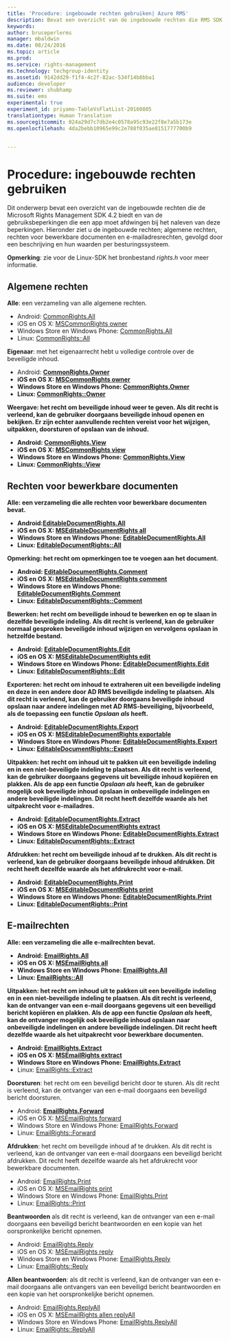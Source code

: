 ```yaml
---
title: 'Procedure: ingebouwde rechten gebruiken| Azure RMS'
description: Bevat een overzicht van de ingebouwde rechten die RMS SDK 4.2 biedt en de gebruiksbeperkingen die een app moet afdwingen bij het naleven van deze beperkingen.
keywords: 
author: bruceperlerms
manager: mbaldwin
ms.date: 08/24/2016
ms.topic: article
ms.prod: 
ms.service: rights-management
ms.technology: techgroup-identity
ms.assetid: 9142dd29-f1f4-4c2f-82ac-534f14b8bba1
audience: developer
ms.reviewer: shubhamp
ms.suite: ems
experimental: true
experiment_id: priyamo-TableVsFlatList-20160805
translationtype: Human Translation
ms.sourcegitcommit: 024a29d7c7db2e4c0578a95c93e22f8e7a5b173e
ms.openlocfilehash: 4da2bebb10965e99c2e788f035ae8151777700b9


---
```


# Procedure: ingebouwde rechten gebruiken

Dit onderwerp bevat een overzicht van de ingebouwde rechten die de Microsoft Rights Management SDK 4.2 biedt en van de gebruiksbeperkingen die een app moet afdwingen bij het naleven van deze beperkingen. Hieronder ziet u de ingebouwde rechten; algemene rechten, rechten voor bewerkbare documenten en e-mailadresrechten, gevolgd door een beschrijving en hun waarden per besturingssysteem.

**Opmerking**: zie voor de Linux-SDK het bronbestand *rights.h* voor meer informatie.

## Algemene rechten ##

**Alle**: een verzameling van alle algemene rechten.
- Android: [CommonRights.All](/rights-management/sdk/4.2/api/android/commonrights#msipcthin2_commonrights_class_java_ALL)
- iOS en OS X: [MSCommonRights owner](/rights-management/sdk/4.2/api/iOS/mscommonrights#msipcthin2_mscommonrights_interface_objc___NSString__owner_)
- Windows Store en Windows Phone: [CommonRights.All</strong>](/rights-management/sdk/4.2/api/winrt/commonrights#msipcthin2_commonrights)
- Linux: [CommonRights::All](http://azuread.github.io/rms-sdk-for-cpp/classrmscore_1_1modernapi_1_1CommonRights.html)

**Eigenaar**: met het eigenaarrecht hebt u volledige controle over de beveiligde inhoud.
- Android: [<strong>CommonRights.Owner](/rights-management/sdk/4.2/api/android/commonrights#msipcthin2_commonrights_class_java_Owner)
- iOS en OS X: [MSCommonRights owner](/rights-management/sdk/4.2/api/iOS/mscommonrights#msipcthin2_mscommonrights_interface_objc___NSString__owner_)
- Windows Store en Windows Phone: [CommonRights.Owner](/rights-management/sdk/4.2/api/winrt/commonrights#msipcthin2_commonrights_owner)
- Linux: [CommonRights::Owner](http://azuread.github.io/rms-sdk-for-cpp/classrmscore_1_1modernapi_1_1CommonRights.html)

**Weergave**: het recht om beveiligde inhoud weer te geven. Als dit recht is verleend, kan de gebruiker doorgaans beveiligde inhoud openen en bekijken. Er zijn echter aanvullende rechten vereist voor het wijzigen, uitpakken, doorsturen of opslaan van de inhoud.

- Android: [CommonRights.View](/rights-management/sdk/4.2/api/android/commonrights#msipcthin2_commonrights_class_java_View)
- iOS en OS X: [MSCommonRights view](/rights-management/sdk/4.2/api/iOS/mscommonrights#msipcthin2_mscommonrights_interface_objc___NSString__owner_)
- Windows Store en Windows Phone: [CommonRights.View](/rights-management/sdk/4.2/api/android/commonrights#msipcthin2_commonrights_class_java_View)
- Linux: [CommonRights::View](http://azuread.github.io/rms-sdk-for-cpp/classrmscore_1_1modernapi_1_1CommonRights.html)</li>

 

## Rechten voor bewerkbare documenten ##
**Alle**: een verzameling die alle rechten voor bewerkbare documenten bevat.
- Android:[EditableDocumentRights.All](/rights-management/sdk/4.2/api/android/editabledocumentrights#msipcthin2_editabledocumentrights_class_java_ALL)
- iOS en OS X: [MSEditableDocumentRights all](/rights-management/sdk/4.2/api/iOS/mseditabledocumentrights#msipcthin2_mseditabledocumentrights_interface_objc)
- Windows Store en Windows Phone: [EditableDocumentRights.All](/rights-management/sdk/4.2/api/winrt/editabledocumentrights#msipcthin2_editabledocumentrights_all)
- Linux: [EditableDocumentRights::All](http://azuread.github.io/rms-sdk-for-cpp/classrmscore_1_1modernapi_1_1EditableDocumentRights.html)

**Opmerking**: het recht om opmerkingen toe te voegen aan het document.
- Android: [EditableDocumentRights.Comment](/rights-management/sdk/4.2/api/android/editabledocumentrights#msipcthin2_editabledocumentrights_class_java_Comment)
- iOS en OS X: [MSEditableDocumentRights comment](/rights-management/sdk/4.2/api/iOS/mseditabledocumentrights#msipcthin2_mseditabledocumentrights_interface_objc)
- Windows Store en Windows Phone: [EditableDocumentRights.Comment](/rights-management/sdk/4.2/api/winrt/editabledocumentrights#msipcthin2_editabledocumentrights__comment)
- Linux: [EditableDocumentRights::Comment](http://azuread.github.io/rms-sdk-for-cpp/classrmscore_1_1modernapi_1_1EditableDocumentRights.html)

**Bewerken**: het recht om beveiligde inhoud te bewerken en op te slaan in dezelfde beveiligde indeling. Als dit recht is verleend, kan de gebruiker normaal gesproken beveiligde inhoud wijzigen en vervolgens opslaan in hetzelfde bestand.
- Android: [EditableDocumentRights.Edit](/rights-management/sdk/4.2/api/android/editabledocumentrights#msipcthin2_editabledocumentrights_class_java_Edit)
- iOS en OS X: [MSEditableDocumentRights edit](/rights-management/sdk/4.2/api/iOS/mseditabledocumentrights#msipcthin2_mseditabledocumentrights_interface_objc)
- Windows Store en Windows Phone: [EditableDocumentRights.Edit](/rights-management/sdk/4.2/api/winrt/editabledocumentrights#msipcthin2_editabledocumentrights_edit)
- Linux: [EditableDocumentRights::Edit](http://azuread.github.io/rms-sdk-for-cpp/classrmscore_1_1modernapi_1_1EditableDocumentRights.html)

**Exporteren**: het recht om inhoud te extraheren uit een beveiligde indeling en deze in een andere door AD RMS beveiligde indeling te plaatsen. Als dit recht is verleend, kan de gebruiker doorgaans beveiligde inhoud opslaan naar andere indelingen met AD RMS-beveiliging, bijvoorbeeld, als de toepassing een functie *Opslaan als* heeft.

- Android: [EditableDocumentRights.Export](/rights-management/sdk/4.2/api/android/editabledocumentrights#msipcthin2_editabledocumentrights_class_java_Export)
- iOS en OS X: [MSEditableDocumentRights exportable](/rights-management/sdk/4.2/api/iOS/mseditabledocumentrights#msipcthin2_mseditabledocumentrights_interface_objc)
- Windows Store en Windows Phone: [EditableDocumentRights.Export](/rights-management/sdk/4.2/api/winrt/editabledocumentrights#msipcthin2_editabledocumentrights_export)
- Linux: [EditableDocumentRights::Export](http://azuread.github.io/rms-sdk-for-cpp/classrmscore_1_1modernapi_1_1EditableDocumentRights.html)

**Uitpakken**: het recht om inhoud uit te pakken uit een beveiligde indeling en in een niet-beveiligde indeling te plaatsen. Als dit recht is verleend, kan de gebruiker doorgaans gegevens uit beveiligde inhoud kopiëren en plakken. Als de app een functie <em>Opslaan als</em> heeft, kan de gebruiker mogelijk ook beveiligde inhoud opslaan in onbeveiligde indelingen en andere beveiligde indelingen. Dit recht heeft dezelfde waarde als het uitpakrecht voor e-mailadres.

- Android: [EditableDocumentRights.Extract](/rights-management/sdk/4.2/api/android/editabledocumentrights#msipcthin2_editabledocumentrights_class_java_Extract)
- iOS en OS X: [MSEditableDocumentRights extract](/rights-management/sdk/4.2/api/iOS/mseditabledocumentrights#msipcthin2_mseditabledocumentrights_interface_objc)
- Windows Store en Windows Phone: [EditableDocumentRights.Extract](/rights-management/sdk/4.2/api/winrt/editabledocumentrights#msipcthin2_editabledocumentrights_extract)
- Linux: [EditableDocumentRights::Extract](http://azuread.github.io/rms-sdk-for-cpp/classrmscore_1_1modernapi_1_1EditableDocumentRights.html)

**Afdrukken**: het recht om beveiligde inhoud af te drukken. Als dit recht is verleend, kan de gebruiker doorgaans beveiligde inhoud afdrukken. Dit recht heeft dezelfde waarde als het afdrukrecht voor e-mail.

- Android: [EditableDocumentRights.Print](/rights-management/sdk/4.2/api/android/editabledocumentrights#msipcthin2_editabledocumentrights_class_java_Print)
- iOS en OS X: [MSEditableDocumentRights print](/rights-management/sdk/4.2/api/iOS/mseditabledocumentrights#msipcthin2_mseditabledocumentrights_interface_objc)
- Windows Store en Windows Phone: [EditableDocumentRights.Print](/rights-management/sdk/4.2/api/winrt/editabledocumentrights#msipcthin2_editabledocumentrights_print)
- Linux: [EditableDocumentRights::Print](http://azuread.github.io/rms-sdk-for-cpp/classrmscore_1_1modernapi_1_1EditableDocumentRights.html)

 

## E-mailrechten ##

**Alle**: een verzameling die alle e-mailrechten bevat.
- Android: [EmailRights.All](/rights-management/sdk/4.2/api/android/emailrights#msipcthin2_emailrights_class_java_ALL)
- iOS en OS X: [MSEmailRights all](/rights-management/sdk/4.2/api/iOS/msemailrights#msipcthin2_msemailrights_interface_objc)
- Windows Store en Windows Phone: [EmailRights.All](/rights-management/sdk/4.2/api/winrt/emailrights#msipcthin2_emailrights_all)
- Linux: [EmailRights::All](http://azuread.github.io/rms-sdk-for-cpp/classrmscore_1_1modernapi_1_1EmailRights.html)

**Uitpakken**: het recht om inhoud uit te pakken uit een beveiligde indeling en in een niet-beveiligde indeling te plaatsen. Als dit recht is verleend, kan de ontvanger van een e-mail doorgaans gegevens uit een beveiligd bericht kopiëren en plakken. Als de app een functie <em>Opslaan als</em> heeft, kan de ontvanger mogelijk ook beveiligde inhoud opslaan naar onbeveiligde indelingen en andere beveiligde indelingen. Dit recht heeft dezelfde waarde als het uitpakrecht voor bewerkbare documenten.

- Android: [EmailRights.Extract](/rights-management/sdk/4.2/api/android/emailrights#msipcthin2_emailrights_class_java_Extract)
- iOS en OS X: [MSEmailRights extract](/rights-management/sdk/4.2/api/iOS/msemailrights#msipcthin2_msemailrights_interface_objc)
- Windows Store en Windows Phone: [EmailRights.Extract</strong>](/rights-management/sdk/4.2/api/winrt/emailrights#msipcthin2_emailrights_extract)
- Linux: [EmailRights::Extract](http://azuread.github.io/rms-sdk-for-cpp/classrmscore_1_1modernapi_1_1EmailRights.html)

**Doorsturen**: het recht om een beveiligd bericht door te sturen. Als dit recht is verleend, kan de ontvanger van een e-mail doorgaans een beveiligd bericht doorsturen.
- Android: [<strong>EmailRights.Forward</strong>](/rights-management/sdk/4.2/api/android/emailrights#msipcthin2_emailrights_class_java_Forward)
- iOS en OS X: [MSEmailRights forward](/rights-management/sdk/4.2/api/iOS/msemailrights#msipcthin2_msemailrights_interface_objc)
- Windows Store en Windows Phone: [EmailRights.Forward](/rights-management/sdk/4.2/api/winrt/emailrights#msipcthin2_emailrights_forward)
- Linux: [EmailRights::Forward](http://azuread.github.io/rms-sdk-for-cpp/classrmscore_1_1modernapi_1_1EmailRights.html)

**Afdrukken**: het recht om beveiligde inhoud af te drukken. Als dit recht is verleend, kan de ontvanger van een e-mail doorgaans een beveiligd bericht afdrukken. Dit recht heeft dezelfde waarde als het afdrukrecht voor bewerkbare documenten.

- Android: [EmailRights.Print](/rights-management/sdk/4.2/api/android/emailrights#msipcthin2_emailrights_class_java_Print)
- iOS en OS X: [MSEmailRights print](/rights-management/sdk/4.2/api/iOS/msemailrights#msipcthin2_msemailrights_interface_objc)
- Windows Store en Windows Phone: [EmailRights.Print](/rights-management/sdk/4.2/api/winrt/emailrights#msipcthin2_emailrights_print)
- Linux: [EmailRights::Print](http://azuread.github.io/rms-sdk-for-cpp/classrmscore_1_1modernapi_1_1EmailRights.html)

**Beantwoorden** als dit recht is verleend, kan de ontvanger van een e-mail doorgaans een beveiligd bericht beantwoorden en een kopie van het oorspronkelijke bericht opnemen.

- Android: [EmailRights.Reply](/rights-management/sdk/4.2/api/android/emailrights#msipcthin2_emailrights_class_java_Reply)
- iOS en OS X: [MSEmailRights reply](/rights-management/sdk/4.2/api/iOS/msemailrights#msipcthin2_msemailrights_interface_objc)
- Windows Store en Windows Phone: [EmailRights.Reply](/rights-management/sdk/4.2/api/winrt/emailrights#msipcthin2_emailrights_reply)
- Linux: [EmailRights::Reply](http://azuread.github.io/rms-sdk-for-cpp/classrmscore_1_1modernapi_1_1EmailRights.html)

**Allen beantwoorden**: als dit recht is verleend, kan de ontvanger van een e-mail doorgaans alle ontvangers van een beveiligd bericht beantwoorden en een kopie van het oorspronkelijke bericht opnemen.

- Android: [EmailRights.ReplyAll</strong>](/rights-management/sdk/4.2/api/android/emailrights#msipcthin2_emailrights_class_java_ReplyAll)
- iOS en OS X: [MSEmailRights allen replyAll](/rights-management/sdk/4.2/api/iOS/msemailrights#msipcthin2_msemailrights_interface_objc)
- Windows Store en Windows Phone: [EmailRights.ReplyAll](/rights-management/sdk/4.2/api/winrt/emailrights#msipcthin2_emailrights_replyall)
- Linux: [EmailRights::ReplyAll](http://azuread.github.io/rms-sdk-for-cpp/classrmscore_1_1modernapi_1_1EmailRights.html)

 

 

 



<!--HONumber=Aug16_HO4-->


